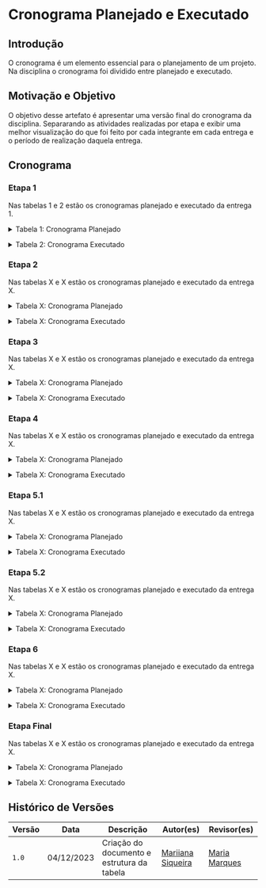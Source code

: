 # Cronograma Planejado e Executado

## Introdução

O cronograma é um elemento essencial para o planejamento de um projeto. Na disciplina o cronograma foi dividido entre planejado e executado.

## Motivação e Objetivo

O objetivo desse artefato é apresentar uma versão final do cronograma da disciplina. Separarando as atividades realizadas por etapa e exibir uma melhor visualização do que foi feito por cada integrante em cada entrega e o período de realização daquela entrega.

## Cronograma

### Etapa 1

Nas tabelas 1 e 2 estão os cronogramas planejado e executado da entrega 1.

<details>
  <summary>Tabela 1: Cronograma Planejado</summary>

  <p>

  | Atividade | Data de Início | Data de Fim | Autores | Revisores |
  | :--: | :--: | :--: | :--: | :--: |
  |  | xx/xx/2023 | xx/xx/2023 |  |  |

  </p>
  <div style="text-align: center">
    <p>Fonte: SIQUEIRA, Mariiana. 2023.</p>
  </div>
</details>

<p style="text-align: justify"></p>

<details>
  <summary>Tabela 2: Cronograma Executado</summary>

  <p>

  | Atividade | Data de Início | Data de Fim | Autores | Revisores |
  | :--: | :--: | :--: | :--: | :--: |
  |  | xx/xx/2023 | xx/xx/2023 |  |  |

  </p>
  <div style="text-align: center">
    <p>Fonte: SIQUEIRA, Mariiana. 2023.</p>
  </div>
</details>

<p style="text-align: justify"></p>

### Etapa 2

Nas tabelas X e X estão os cronogramas planejado e executado da entrega X.

<details>
  <summary>Tabela X: Cronograma Planejado</summary>

  <p>

  | Atividade | Data de Início | Data de Fim | Autores | Revisores |
  | :--: | :--: | :--: | :--: | :--: |
  |  | xx/xx/2023 | xx/xx/2023 |  |  |

  </p>
  <div style="text-align: center">
    <p>Fonte: SIQUEIRA, Mariiana. 2023.</p>
  </div>
</details>

<p style="text-align: justify"></p>

<details>
  <summary>Tabela X: Cronograma Executado</summary>

  <p>

  | Atividade | Data de Início | Data de Fim | Autores | Revisores |
  | :--: | :--: | :--: | :--: | :--: |
  |  | xx/xx/2023 | xx/xx/2023 |  |  |

  </p>
  <div style="text-align: center">
    <p>Fonte: SIQUEIRA, Mariiana. 2023.</p>
  </div>
</details>

<p style="text-align: justify"></p>

### Etapa 3

Nas tabelas X e X estão os cronogramas planejado e executado da entrega X.

<details>
  <summary>Tabela X: Cronograma Planejado</summary>

  <p>

  | Atividade | Data de Início | Data de Fim | Autores | Revisores |
  | :--: | :--: | :--: | :--: | :--: |
  |  | xx/xx/2023 | xx/xx/2023 |  |  |

  </p>
  <div style="text-align: center">
    <p>Fonte: SIQUEIRA, Mariiana. 2023.</p>
  </div>
</details>

<p style="text-align: justify"></p>

<details>
  <summary>Tabela X: Cronograma Executado</summary>

  <p>

  | Atividade | Data de Início | Data de Fim | Autores | Revisores |
  | :--: | :--: | :--: | :--: | :--: |
  |  | xx/xx/2023 | xx/xx/2023 |  |  |

  </p>
  <div style="text-align: center">
    <p>Fonte: SIQUEIRA, Mariiana. 2023.</p>
  </div>
</details>

<p style="text-align: justify"></p>

### Etapa 4

Nas tabelas X e X estão os cronogramas planejado e executado da entrega X.

<details>
  <summary>Tabela X: Cronograma Planejado</summary>

  <p>

  | Atividade | Data de Início | Data de Fim | Autores | Revisores |
  | :--: | :--: | :--: | :--: | :--: |
  |  | xx/xx/2023 | xx/xx/2023 |  |  |

  </p>
  <div style="text-align: center">
    <p>Fonte: SIQUEIRA, Mariiana. 2023.</p>
  </div>
</details>

<p style="text-align: justify"></p>

<details>
  <summary>Tabela X: Cronograma Executado</summary>

  <p>

  | Atividade | Data de Início | Data de Fim | Autores | Revisores |
  | :--: | :--: | :--: | :--: | :--: |
  |  | xx/xx/2023 | xx/xx/2023 |  |  |

  </p>
  <div style="text-align: center">
    <p>Fonte: SIQUEIRA, Mariiana. 2023.</p>
  </div>
</details>

<p style="text-align: justify"></p>

### Etapa 5.1

Nas tabelas X e X estão os cronogramas planejado e executado da entrega X.

<details>
  <summary>Tabela X: Cronograma Planejado</summary>

  <p>

  | Atividade | Data de Início | Data de Fim | Autores | Revisores |
  | :--: | :--: | :--: | :--: | :--: |
  |  | xx/xx/2023 | xx/xx/2023 |  |  |

  </p>
  <div style="text-align: center">
    <p>Fonte: SIQUEIRA, Mariiana. 2023.</p>
  </div>
</details>

<p style="text-align: justify"></p>

<details>
  <summary>Tabela X: Cronograma Executado</summary>

  <p>

  | Atividade | Data de Início | Data de Fim | Autores | Revisores |
  | :--: | :--: | :--: | :--: | :--: |
  |  | xx/xx/2023 | xx/xx/2023 |  |  |

  </p>
  <div style="text-align: center">
    <p>Fonte: SIQUEIRA, Mariiana. 2023.</p>
  </div>
</details>

<p style="text-align: justify"></p>

### Etapa 5.2

Nas tabelas X e X estão os cronogramas planejado e executado da entrega X.

<details>
  <summary>Tabela X: Cronograma Planejado</summary>

  <p>

  | Atividade | Data de Início | Data de Fim | Autores | Revisores |
  | :--: | :--: | :--: | :--: | :--: |
  |  | xx/xx/2023 | xx/xx/2023 |  |  |

  </p>
  <div style="text-align: center">
    <p>Fonte: SIQUEIRA, Mariiana. 2023.</p>
  </div>
</details>

<p style="text-align: justify"></p>

<details>
  <summary>Tabela X: Cronograma Executado</summary>

  <p>

  | Atividade | Data de Início | Data de Fim | Autores | Revisores |
  | :--: | :--: | :--: | :--: | :--: |
  |  | xx/xx/2023 | xx/xx/2023 |  |  |

  </p>
  <div style="text-align: center">
    <p>Fonte: SIQUEIRA, Mariiana. 2023.</p>
  </div>
</details>

<p style="text-align: justify"></p>

### Etapa 6

Nas tabelas X e X estão os cronogramas planejado e executado da entrega X.

<details>
  <summary>Tabela X: Cronograma Planejado</summary>

  <p>

  | Atividade | Data de Início | Data de Fim | Autores | Revisores |
  | :--: | :--: | :--: | :--: | :--: |
  |  | xx/xx/2023 | xx/xx/2023 |  |  |

  </p>
  <div style="text-align: center">
    <p>Fonte: SIQUEIRA, Mariiana. 2023.</p>
  </div>
</details>

<p style="text-align: justify"></p>

<details>
  <summary>Tabela X: Cronograma Executado</summary>

  <p>

  | Atividade | Data de Início | Data de Fim | Autores | Revisores |
  | :--: | :--: | :--: | :--: | :--: |
  |  | xx/xx/2023 | xx/xx/2023 |  |  |

  </p>
  <div style="text-align: center">
    <p>Fonte: SIQUEIRA, Mariiana. 2023.</p>
  </div>
</details>

<p style="text-align: justify"></p>

### Etapa Final

Nas tabelas X e X estão os cronogramas planejado e executado da entrega X.

<details>
  <summary>Tabela X: Cronograma Planejado</summary>

  <p>

  | Atividade | Data de Início | Data de Fim | Autores | Revisores |
  | :--: | :--: | :--: | :--: | :--: |
  |  | xx/xx/2023 | xx/xx/2023 |  |  |

  </p>
  <div style="text-align: center">
    <p>Fonte: SIQUEIRA, Mariiana. 2023.</p>
  </div>
</details>

<p style="text-align: justify"></p>

<details>
  <summary>Tabela X: Cronograma Executado</summary>

  <p>

  | Atividade | Data de Início | Data de Fim | Autores | Revisores |
  | :--: | :--: | :--: | :--: | :--: |
  |  | xx/xx/2023 | xx/xx/2023 |  |  |

  </p>
  <div style="text-align: center">
    <p>Fonte: SIQUEIRA, Mariiana. 2023.</p>
  </div>
</details>

<p style="text-align: justify"></p>

## Histórico de Versões

| Versão |  Data  |   Descrição   |   Autor(es)   |   Revisor(es)  |
| ------ | ------ | ------------- | ------------- | -------------- |
| `1.0`  | 04/12/2023  | Criação do documento e estrutura da tabela | [Mariiana Siqueira](https://github.com/Maryyscreuza)  | [Maria Marques ](https://github.com/EduardaSMarques) |